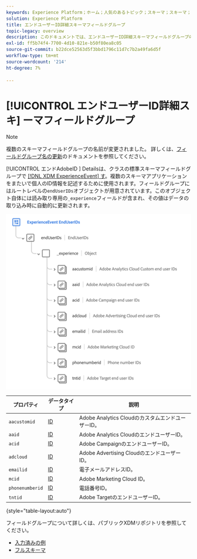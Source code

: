 ```yaml
---
keywords: Experience Platform；ホーム；人気のあるトピック；スキーマ；スキーマ；XDM;ExperienceEvent；フィールド；スキーマ；スキーマ；スキーマデザイン；フィールドグループ；フィールドグループ；enduserids;end-user;end user;ids;
solution: Experience Platform
title: エンドユーザーID詳細スキーマフィールドグループ
topic-legacy: overview
description: このドキュメントでは、エンドユーザーID詳細スキーマフィールドグループの概要を説明します。
exl-id: ff5b74f4-7700-4d10-821e-b50f80ea8c05
source-git-commit: b22dce52563d5f3bbd1796c11d7c7b2a49fa6d5f
workflow-type: tm+mt
source-wordcount: '214'
ht-degree: 7%

---
```



# [!UICONTROL エンドユーザーID詳細スキ] ーマフィールドグループ

>[!NOTE]
>
>複数のスキーマフィールドグループの名前が変更されました。 詳しくは、[フィールドグループ名の更新](../name-updates.md)のドキュメントを参照してください。

[!UICONTROL エンドAdobeID ] Detailsは、クラスの標準スキーマフィールドグループで [[!DNL XDM ExperienceEvent] す](../../classes/experienceevent.md)。複数のスキーマアプリケーションをまたいで個人のID情報を記述するために使用されます。フィールドグループにはルートレベルの`endUserIDs`オブジェクトが用意されています。このオブジェクト自体には読み取り専用の`_experience`フィールドが含まれ、その値はデータの取り込み時に自動的に更新されます。

<img src="../../images/field-groups/enduserids.png" width="700" /><br />

| プロパティ | データタイプ | 説明 |
| --- | --- | --- |
| `aacustomid` | [ID](../../data-types/identity.md) | Adobe Analytics CloudのカスタムエンドユーザーID。 |
| `aaid` | [ID](../../data-types/identity.md) | Adobe Analytics CloudのエンドユーザーID。 |
| `acid` | [ID](../../data-types/identity.md) | Adobe CampaignのエンドユーザーID。 |
| `adcloud` | [ID](../../data-types/identity.md) | Adobe Advertising CloudのエンドユーザーID。 |
| `emailid` | [ID](../../data-types/identity.md) | 電子メールアドレスID。 |
| `mcid` | [ID](../../data-types/identity.md) | Adobe Marketing Cloud ID。 |
| `phonenumberid` | [ID](../../data-types/identity.md) | 電話番号ID。 |
| `tntid` | [ID](../../data-types/identity.md) | Adobe TargetのエンドユーザーID。 |

{style=&quot;table-layout:auto&quot;}

フィールドグループについて詳しくは、パブリックXDMリポジトリを参照してください。

* [入力済みの例](https://github.com/adobe/xdm/blob/master/components/mixins/experience-event/experienceevent-enduserids.example.1.json)
* [フルスキーマ](https://github.com/adobe/xdm/blob/master/components/mixins/experience-event/experienceevent-enduserids.schema.json)
